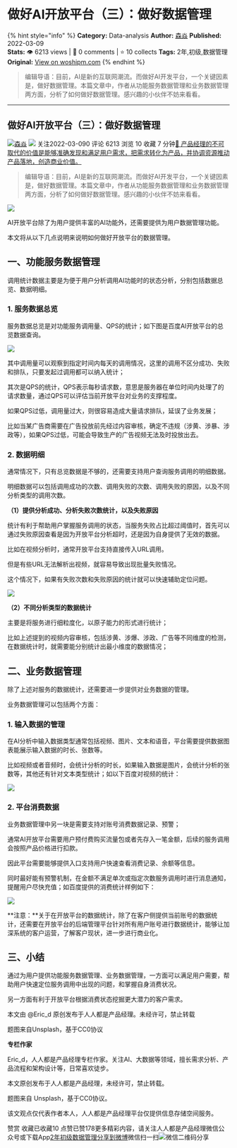 # 做好AI开放平台（三）：做好数据管理
{% hint style="info" %}
**Category:** Data-analysis
**Author:** [森焱](https://www.woshipm.com/u/678450)
**Published:** 2022-03-09  
**Stats:** 👁️ 6213 views | 💬 0 comments | ⭐ 10 collects
**Tags:** 2年,初级,数据管理
**Original:** [View on woshipm.com](https://www.woshipm.com/data-analysis/1011069.html)
{% endhint %}
> 编辑导语：目前，AI是新的互联网潮流。而做好AI开发平台，一个关键因素是，做好数据管理。本篇文章中，作者从功能服务数据管理和业务数据管理两方面，分析了如何做好数据管理。感兴趣的小伙伴不妨来看看。

---

## 做好AI开放平台（三）：做好数据管理

[![](https://image.woshipm.com/wp-files/2019/01/WlgJv6IqlQDsnCmjBOyC.png!/both/72x72)](https://www.woshipm.com/u/678450)[森焱](https://www.woshipm.com/u/678450) ![](https://static.woshipm.com/tag/1121_1@2x.png) 关注2022-03-090 评论 6213 浏览 10 收藏 7 分钟[🔗 产品经理的不可取代的价值是能够准确发现和满足用户需求，把需求转化为产品，并协调资源推动产品落地，创造商业价值。](https://ke.qidianla.com/courses/90pm)

> 编辑导语：目前，AI是新的互联网潮流。而做好AI开发平台，一个关键因素是，做好数据管理。本篇文章中，作者从功能服务数据管理和业务数据管理两方面，分析了如何做好数据管理。感兴趣的小伙伴不妨来看看。

![](https://image.yunyingpai.com/wp/2022/03/raqIomckKZREI4FUonAx.png)

AI开放平台除了为用户提供丰富的AI功能外，还需要提供为用户数据管理功能。

本文将从以下几点说明来说明如何做好开放平台的数据管理。

## 一、功能服务数据管理

调用统计数据主要是为便于用户分析调用AI功能时的状态分析，分别包括数据总览、数据明细。

### 1\. 服务数据总览

服务数据总览是对功能服务调用量、QPS的统计；如下图是百度AI开放平台的总览数据查询。

![](https://image.yunyingpai.com/wp/2022/03/YDdlLxZr8AA3JLjdRybk.png)

其中调用量可以观察到指定时间内每天的调用情况，这里的调用不区分成功、失败和排队，只要发起过调用都可以纳入统计；

其次是QPS的统计，QPS表示每秒请求数，意思是服务器在单位时间内处理了的请求数量，通过QPS可以评估当前开放平台对业务的支撑程度。

如果QPS过低，调用量过大，则很容易造成大量请求排队，延误了业务发展；

比如当某广告商需要在广告投放前先经过内容审核，确定不违规（涉黄、涉暴、涉政等），如果QPS过低，可能会导致生产的广告视频无法及时投放出去。

### 2\. 数据明细

通常情况下，只有总览数据是不够的，还需要支持用户查询服务调用的明细数据。

明细数据可以包括调用成功的次数、调用失败的次数、调用失败的原因，以及不同分析类型的调用次数。

**（1）提供分析成功、分析失败次数统计，以及失败原因**

统计有利于帮助用户掌握服务调用的状态，当服务失败占比超过阈值时，首先可以通过失败原因查看是因为开放平台分析超时，还是因为自身提供了无效的数据。

比如在视频分析时，通常开放平台支持直接传入URL调用。

但是有些URL无法解析出视频，就容易导致出现批量失败情况。

这个情况下，如果有失败次数和失败原因的统计就可以快速辅助定位问题。

![](https://image.yunyingpai.com/wp/2022/03/PY8kdfNL6VN3LH2JOUu8.png)

**（2）不同分析类型的数据统计**

主要是将服务进行细粒度化，以原子能力的形式进行统计；

比如上述提到的视频内容审核，包括涉黄、涉爆、涉政、广告等不同维度的检测，在数据统计时，就需要能分别统计出最小维度的数据情况；

## 二、业务数据管理

除了上述对服务的数据统计，还需要进一步提供对业务数据的管理。

业务数据管理可以包括两个方面：

### 1\. 输入数据的管理

在AI分析中输入数据类型通常包括视频、图片、文本和语音，平台需要提供数据图表能展示输入数据的时长、张数等。

比如视频或者音频时，会统计分析的时长，如果输入数据是图片，会统计分析的张数等，其他还有针对文本类型统计；如以下百度对视频的统计：

![](https://image.yunyingpai.com/wp/2022/03/FRbTVcyBfwuqerTknlpd.png)

### 2\. 平台消费数据

业务数据管理中另一块是需要支持对账号消费数据记录、预警；

通常AI开放平台需要用户预付费购买流量包或者先存入一笔金额，后续的服务调用会按照产品价格进行扣款。

因此平台需要能够提供入口支持用户快速查看消费记录、余额等信息。

同时最好能有预警机制，在金额不满足单次或指定次数服务调用时进行消息通知，提醒用户尽快充值；如百度提供的消费统计样例如下：

![](https://image.yunyingpai.com/wp/2022/03/VitkgMwxIyehxjFndrnV.png)

**注意：**关于在开放平台的数据统计，除了在客户侧提供当前账号的数据统计，还需要在开放平台的后端管理平台针对所有用户账号进行数据统计，能够让加深系统的客户运营，了解客户现状，进一步进行商业化。

## 三、小结

通过为用户提供功能服务数据管理、业务数据管理，一方面可以满足用户需要，帮助用户快速定位服务调用中出现的问题，和掌握自身消费状况。

另一方面有利于开放平台根据消费状态挖掘更大潜力的客户需求。

本文由 @Eric\_d 原创发布于人人都是产品经理。未经许可，禁止转载

题图来自Unsplash，基于CC0协议

**专栏作家**

Eric\_d，人人都是产品经理专栏作家。关注AI、大数据等领域，擅长需求分析、产品流程和架构设计等，日常喜欢徒步。

本文原创发布于人人都是产品经理，未经许可，禁止转载。

题图来自 Unsplash，基于CC0协议。

该文观点仅代表作者本人，人人都是产品经理平台仅提供信息存储空间服务。

赞赏 收藏已收藏10 点赞已赞178更多精彩内容，请关注人人都是产品经理微信公众号或下载App[2年](https://www.woshipm.com/tag/2%e5%b9%b4)[初级](https://www.woshipm.com/tag/%e5%88%9d%e7%ba%a7)[数据管理](https://www.woshipm.com/tag/%e6%95%b0%e6%8d%ae%e7%ae%a1%e7%90%86)[分享到微博](https://service.weibo.com/share/share.php?appkey=2775287854&title=做好AI开放平台（三）：做好数据管理&url=https://www.woshipm.com/data-analysis/1011069.html&pic=https://image.yunyingpai.com/wp/2022/03/raqIomckKZREI4FUonAx.png)微信扫一扫![微信二维码](https://api.pwmqr.com/qrcode/create/?url=https://www.woshipm.com/data-analysis/1011069.html)分享